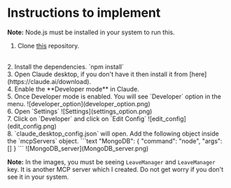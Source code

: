 # Instructions to implement

**Note:** Node.js must be installed in your system to run this.

1. Clone [this](https://github.com/huzaifa621/mongodb-mcp.git) repository.
<br />
2. Install the dependencies.
   `npm install`
<br />
3. Open Claude desktop, if you don't have it then install it from [here](https://claude.ai/download).
<br />
4. Enable the **Developer mode** in Claude.
<br />
5. Once Developer mode is enabled. You will see `Developer` option in the menu.
   ![developer_option](developer_option.png)
<br />
6. Open `Settings`
    ![Settings](settings_option.png)
<br />
7. Click on `Developer` and click on `Edit Config`
   ![edit_config](edit_config.png)
<br />
8. `claude_desktop_config.json` will open. Add the following object inside the `mcpServers` object.
   ```text
   "MongoDB": {
            "command": "node",
            "args": [<Paste index.js file path here>]
         }
   ```
   ![MongoDB_server](MongoDB_server.png)

**Note:** In the images, you must be seeing `LeaveManager` and `LeaveManager` key. It is another MCP server which I created. Do not get worry if you don't see it in your system.